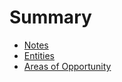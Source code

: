 # Summary

* [Notes](notes.md)
* [Entities](entities.md)
* [Areas of Opportunity](areas_of_opportunity.md)
